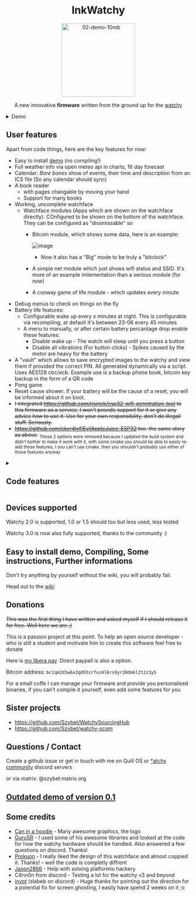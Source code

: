 <h1 align="center">
  InkWatchy
</h1>

<p align="center">
<img src="https://github.com/user-attachments/assets/848177ae-2931-4a7a-bb6a-09255235c6c0" alt="02-demo-10mb" width=200px height=200px />
</p>
<p align="center">
A new innovative <b>firmware</b> written from the ground up for the <a href="https://watchy.sqfmi.com">watchy</a>
</p>
  
<details>
<summary>Demo</summary>
  
<sub>This 3> minute demo was heavily compressed, so it looks like it looks. The speed is also messed up because of missing frames</sub>
<p align="center">
  <img src="https://github.com/Szybet/InkWatchy/assets/53944559/0c85d516-ff50-4440-9351-32780107e998" alt="02-demo-10mb""/>
</p>

</details>
  
## User features
Apart from code things, here are the key features for now:
- Easy to install [demo](https://github.com/Szybet/InkWatchy/wiki/Trying-out-the-demo-firmware) (no compiling!)
- Full weather info via open meteo api in charts, 16 day forecast
- Calendar: *Bare bones* show of events, their time and description from an ICS file (So any calendar should sync)
- A book reader
   - with pages changable by moving your hand
   - Support for many books
- Working, uncomplete watchface
   - Watchface modules (Apps which are shown on the watchface directly). COnfigured to be shown on the bottom of the watchface. They can be configured as "dissmissable" so
      - Bitcoin module, which shows some data, here is an example:
        
        ![image](https://github.com/Szybet/InkWatchy/assets/53944559/01a01c95-f797-44e5-aac1-7a8f9458c5a6)
         - Now it also has a "Big" mode to be truly a "bitclock"
      - A simple net module which just shows wifi status and SSID. It's more of an example imlementation than a serious module (for now)
      - A conway game of life module - which updates every minute
- Debug menus to check on things on the fly
- Battery life features:
   - Configurable wake up every x minutes at night. This is configurable via recompiling, at default it's between 23-06 every 45 minutes
   - A menu to manually, or after certain battery percantage drop enable these features:
      - Disable wake up - The watch will sleep until you press a button
      - Disable all vibrations (For button clicks) - Spikes caused by the motor are heavy for the battery
- A "vault" which allows to save encrypted images to the watchy and view them if provided the correct PIN. All generated dynamically via a script. Uses AES128 cbc/ecb. Example use is a backup phone book, bitcoin key backup in the form of a QR code
- Pong game
- Reset cause shower. If your battery will be the cause of a reset, you will be informed about it on boot.
- ~~I integrated https://github.com/risinek/esp32-wifi-penetration-tool to this firmware as a service. I won't provide support for it or give any advice how to use it. Use for your own responsibility, don't do illegall stuff. Seriously.~~
- ~~https://github.com/ckcr4lyf/EvilAppleJuice-ESP32 too. the same story as above.~~ <sub>Those 2 options were removed because I updated the build system and didn't bother to make it work with it, with some cmake you should be able to easily re-add those features, I you can't use cmake, then you shouldn't probably use either of those features anyway</sub>

<details> 
<summary><h2>Code features</h2></summary>

It doesn't use the watchy sub-class but it uses the same libraries. With that in mind, those are further diffrences from other firmwares:
<sub>Every small text is a reason why I was mad enough to rewrite everything myself...</sub>
- It's splitted into files and folders <sub>In my opinion a file that has 5k lines is heresy</sub>
- It's function - not object based for the reason above and to make it easier for beginners to use
- It uses free rtos tasks where needed
- All resources like images, fonts, books are converted into variables dynamically via scripts. Editing images, changing font spacing is just one click. <sub>I can't believe I was the first to make this that way</sub>
- The Ui is dynamically written. There are functions to do it eassly. Adding a new menu is just a few lines for example<sub>It's not just a collection of drawBitmap</sub>
- It has a "manager" and design for various apps to run eassly
- Has logs via serial. They can be disabled that they don't get compiled with changing one define - and the code doesn't look bad because it's a macro. Amazing <sub>Yea, this is a feature compared to other ones I have looked at</sub>
- Uses libraries instead of pure calls to NTP or open weather
- Many configurable values via defines in config.h
- Many debugging tools in config.h
- Most UI is rendered only when needed / values it's showing changed. Good for battery life
- <sub> Proper variable naming and camelCase everywhere</sub>
- LittleFS is used instead of NVS. Which means better code, logs in file system. Resources not uploaded on every program change. Awesome
- Various tasks which speed up the debugging / development process (`resources/tools/other/tasks`)

</details>

## Devices supported
Watchy 2.0 is supported, 1.0 or 1.5 should too but less used, less tested

Watchy 3.0 is now also fully supported, thanks to the community :)

## Easy to install demo, Compiling, Some instructions, Further informations
Don't try anything by yourself without the wiki, you will probably fail.

Head out to the [wiki](https://github.com/Szybet/InkWatchy/wiki)

## Donations
~~This was the first thing I have written and asked myself if I should release it for free. Well here we are ;)~~

This is a passion project at this point. To help an open source developer - who is still a student and motivate him to create this software feel free to donate

Here is [my libera pay](https://liberapay.com/Szybet/). Direct paypall is also a option. 

Bitcoin address: `bc1qm2d3w6a3qd93zrfuz4l6rs9yr30dmkl2t2z3y5`

For a small coffe I can manage your firmware and provide you personalised binaries, if you can't compile it yourself, even add some features for you

## Sister projects
- https://github.com/Szybet/WatchySourcingHub
- https://github.com/Szybet/watchy-scom

## Questions / Contact
Create a github issue or get in touch with me on Quill OS or <a href="https://discord.gg/6PUmRXZRGD">*atchy community</a> discord servers

or via matrix: @szybet:matrix.org

## [Outdated demo of version 0.1](https://www.youtube.com/watch?v=gFOCqalJidQ)

## Some credits
- [Can in a hoodie](https://www.youtube.com/@cat_in_a_hoodie_27) - Many awesome graphics, the logo
- [GuruSR](https://github.com/GuruSR/Watchy_GSR) - I used some of his awesome libraries and looked at the code for how the watchy hardware should be handled. Also answered a few questions on discord. Thanks!
- [Prokuon](https://github.com/Prokuon/watchy-starfield/) - I really liked the design of this watchface and almost coppied it. Thanks! - well the code is completly diffrent
- [Jason2866](https://github.com/Jason2866) - Help with solving platformio hackery
- C4nn0n from discord - Testing a lot for the watchy v3 and beyond
- [invpt](https://github.com/invpt) (slabeb on discord) - Huge thanks for pointing out the direction for a potential fix for screen ghosting, I easily have spend 2 weeks on it ;o 
